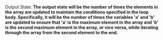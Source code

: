 Output State: **The output state will be the number of times the elements in the array are updated to maintain the conditions specified in the loop body. Specifically, it will be the number of times the variables 'a' and 'b' are updated to ensure that 'a' is the maximum element in the array and 'b' is the second maximum element in the array, or vice versa, while iterating through the array from the second element to the end.**